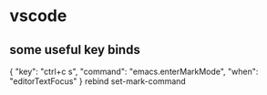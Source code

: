 # vscode
## some useful key binds

{
  "key": "ctrl+c s",
  "command": "emacs.enterMarkMode",
  "when": "editorTextFocus"
}
rebind set-mark-command
